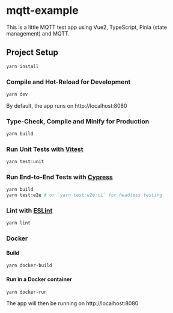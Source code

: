 # mqtt-example

This is a little MQTT test app using Vue2, TypeScript, Pinia (state management) and MQTT.

## Project Setup

```sh
yarn install
```

### Compile and Hot-Reload for Development

```sh
yarn dev
```

By default, the app runs on http://localhost:8080

### Type-Check, Compile and Minify for Production

```sh
yarn build
```

### Run Unit Tests with [Vitest](https://vitest.dev/)

```sh
yarn test:unit
```

### Run End-to-End Tests with [Cypress](https://www.cypress.io/)

```sh
yarn build
yarn test:e2e # or `yarn test:e2e:ci` for headless testing
```

### Lint with [ESLint](https://eslint.org/)

```sh
yarn lint
```

### Docker

#### Build

```sh
yarn docker-build
```

#### Run in a Docker container

```sh
yarn docker-run
```

The app will then be running on http://localhost:8080